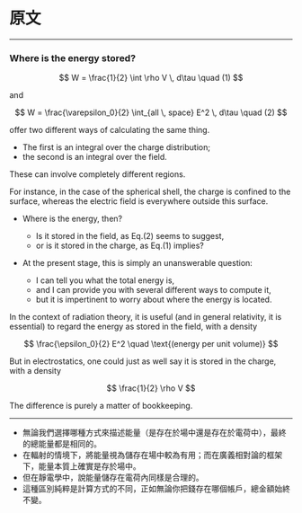 # 原文

---

### Where is the energy stored? 

$$
W = \frac{1}{2} \int \rho V \, d\tau \quad (1)
$$

and 

$$
W = \frac{\varepsilon_0}{2} \int_{all \, space} E^2 \, d\tau  \quad (2)
$$

offer two different ways of calculating the same thing. 

- The first is an integral over the charge distribution; 
- the second is an integral over the field. 

These can involve completely different regions. 

For instance, in the case of the spherical shell, the charge is confined to the surface, whereas the electric field is everywhere outside this surface.

- Where is the energy, then? 
  + Is it stored in the field, as Eq.(2) seems to suggest, 
  + or is it stored in the charge, as Eq.(1) implies?  

- At the present stage, this is simply an unanswerable question: 
  + I can tell you what the total energy is, 
  + and I can provide you with several different ways to compute it, 
  + but it is impertinent to worry about where the energy is located. 

In the context of radiation theory, it is useful (and in general relativity, it is essential) to regard the energy as stored in the field, with a density  

$$
\frac{\epsilon_0}{2} E^2 \quad \text{(energy per unit volume)}
$$

But in electrostatics, one could just as well say it is stored in the charge, with a density  

$$
\frac{1}{2} \rho V
$$

The difference is purely a matter of bookkeeping.  

---

- 無論我們選擇哪種方式來描述能量（是存在於場中還是存在於電荷中），最終的總能量都是相同的。
- 在輻射的情境下，將能量視為儲存在場中較為有用；而在廣義相對論的框架下，能量本質上確實是存於場中。
- 但在靜電學中，說能量儲存在電荷內同樣是合理的。
- 這種區別純粹是計算方式的不同，正如無論你把錢存在哪個帳戶，總金額始終不變。